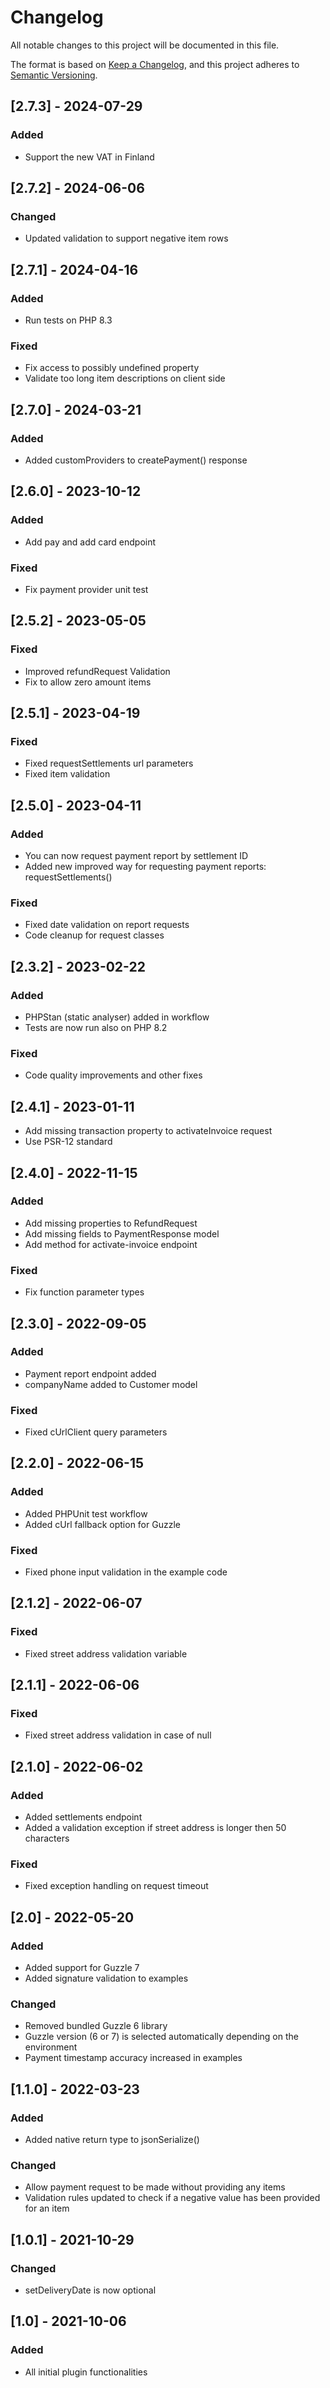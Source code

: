 # Changelog
All notable changes to this project will be documented in this file.

The format is based on [Keep a Changelog](https://keepachangelog.com/en/1.0.0/),
and this project adheres to [Semantic Versioning](https://semver.org/spec/v2.0.0.html).

## [2.7.3] - 2024-07-29
### Added
- Support the new VAT in Finland

## [2.7.2] - 2024-06-06
### Changed
- Updated validation to support negative item rows

## [2.7.1] - 2024-04-16
### Added
- Run tests on PHP 8.3
### Fixed
- Fix access to possibly undefined property
- Validate too long item descriptions on client side

## [2.7.0] - 2024-03-21
### Added
- Added customProviders to createPayment() response

## [2.6.0] - 2023-10-12
### Added
- Add pay and add card endpoint
### Fixed
- Fix payment provider unit test

## [2.5.2] - 2023-05-05
### Fixed
- Improved refundRequest Validation
- Fix to allow zero amount items

## [2.5.1] - 2023-04-19
### Fixed
- Fixed requestSettlements url parameters
- Fixed item validation

## [2.5.0] - 2023-04-11
### Added
- You can now request payment report by settlement ID
- Added new improved way for requesting payment reports: requestSettlements()
### Fixed
- Fixed date validation on report requests
- Code cleanup for request classes

## [2.3.2] - 2023-02-22
### Added
- PHPStan (static analyser) added in workflow
- Tests are now run also on PHP 8.2
### Fixed
- Code quality improvements and other fixes

## [2.4.1] - 2023-01-11
- Add missing transaction property to activateInvoice request
- Use PSR-12 standard

## [2.4.0] - 2022-11-15
### Added
- Add missing properties to RefundRequest
- Add missing fields to PaymentResponse model
- Add method for activate-invoice endpoint
### Fixed
- Fix function parameter types

## [2.3.0] - 2022-09-05
### Added
- Payment report endpoint added
- companyName added to Customer model
### Fixed
- Fixed cUrlClient query parameters

## [2.2.0] - 2022-06-15
### Added
- Added PHPUnit test workflow
- Added cUrl fallback option for Guzzle
### Fixed
- Fixed phone input validation in the example code

## [2.1.2] - 2022-06-07
### Fixed
- Fixed street address validation variable

## [2.1.1] - 2022-06-06
### Fixed
- Fixed street address validation in case of null

## [2.1.0] - 2022-06-02
### Added
- Added settlements endpoint
- Added a validation exception if street address is longer then 50 characters
### Fixed
- Fixed exception handling on request timeout

## [2.0] - 2022-05-20
### Added
- Added support for Guzzle 7
- Added signature validation to examples
### Changed
- Removed bundled Guzzle 6 library
- Guzzle version (6 or 7) is selected automatically depending on the environment
- Payment timestamp accuracy increased in examples

## [1.1.0] - 2022-03-23
### Added
- Added native return type to jsonSerialize()
### Changed
- Allow payment request to be made without providing any items
- Validation rules updated to check if a negative value has been provided for an item

## [1.0.1] - 2021-10-29
### Changed
-  setDeliveryDate is now optional

## [1.0] - 2021-10-06
### Added
-  All initial plugin functionalities
